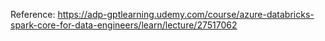 Reference: https://adp-gptlearning.udemy.com/course/azure-databricks-spark-core-for-data-engineers/learn/lecture/27517062

